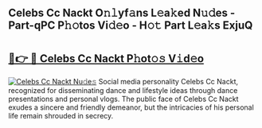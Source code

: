 ## Celebs Cc Nackt O𝚗𝚕yf𝚊ns L𝚎a𝚔ed N𝚞𝚍es - Part-qPC P𝚑𝚘tos Vi𝚍𝚎o - H𝚘𝚝 Part L𝚎a𝚔s ExjuQ

# <h2><a href="http://kf5nby.oniu.top/?m=Celebs+Cc+Nackt">🔗👉 🔴 Celebs Cc Nackt P𝚑ot𝚘𝚜 V𝚒d𝚎o</a></h2>

[![Celebs Cc Nackt Nu𝚍e𝚜](https://i.imgur.com/0qMVB7G.gif)](http://kf5nby.oniu.top/?m=Celebs+Cc+Nackt)
Social media personality Celebs Cc Nackt, recognized for disseminating dance and lifestyle ideas through dance presentations and personal vlogs. The public face of Celebs Cc Nackt exudes a sincere and friendly demeanor, but the intricacies of his personal life remain shrouded in secrecy.  
